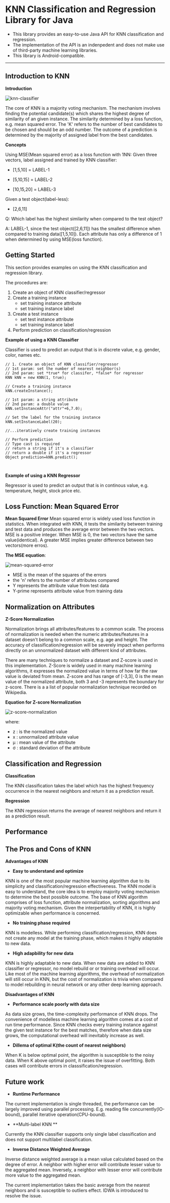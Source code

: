 # KNN Classification and Regression Library for Java
* This library provides an easy-to-use Java API for KNN classification and regression. 
* The implementation of the API is an indenpedent and does not make use of third-party machine learning libraries. 
* This library is Android-compatible.

----
## Introduction to KNN
**Introduction**

![knn-classifier](https://upload.wikimedia.org/wikipedia/commons/6/6a/Knn-Class.png) 

The core of KNN is a majority voting mechanism. The mechanism involves finding the potential candidate(s) which shares the highest degree of similarity of an given instance. The similarity determined by a loss function, e.g. mean squared error. The 'K' refers to the number of best candidates to be chosen and should be an odd number. The outcome of a prediction is determined by the majority of assigned label from the best candidates.

**Concepts**

Using MSE(Mean squared error) as a loss function with 1NN:
Given three vectors, label assigned and trained by KNN classifier:

* [1,5,10] = LABEL-1

* [5,10,15] = LABEL-2

* [10,15,20] = LABEL-3

Given a test object(label-less):

* [2,6,11]

Q: Which label has the highest similarity when compared to the test object?

A: LABEL-1, since the test object([2,6,11]) has the smallest difference when compared to training data([1,5,10]). Each attribute has only a difference of 1 when determined by using MSE(loss function).


## Getting Started
This section provides examples on using the KNN classification and regression library.

The procedures are:
1. Create an object of KNN classifier/regressor
2. Create a training instance
     - set training instance attribute
     - set training instance label
3. Create a test instance
     - set test instance attribute
     - set training instance label
4. Perform prediction on classification/regression


**Example of using a KNN Classifier**

Classifier is used to predict an output that is in discrete value, e.g. gender, color, names etc.

```
// 1. Create an object of KNN classifier/regressor
// 1st param: set the number of nearest neighbor(s)
// 2nd param: set *true* for classifer, *false* for regressor
KNN kNN = new KNN(1, true);

// Create a training instance
kNN.createInstance();

// 1st param: a string attribute
// 2nd param: a double value
kNN.setInstanceAttr("attr"+6,7.0);

// Set the label for the training instance
kNN.setInstanceLabel(20);

//...iteratively create training instances

// Perform prediction
// Type cast is required
// return a string if it's a classifier
// return a double if it's a regressor
Object prediction=kNN.predict();



```

**Example of using a KNN Regressor**

Regressor is used to predict an output that is in continous value, e.g. temperature, height, stock price etc.

## Loss Function: Mean Squared Error
**Mean Squared Error**
Mean squared  error is widely used loss function in statistics. When integrated with KNN, it tests the similarity between training and test data  and produces the average error between the two vectors. MSE is a positive integer. When MSE is 0, the two vectors have the same value(identical). A greater MSE implies greater difference between two vectors(more erros). 

**The MSE equation**:

![mean-squared-error](https://wikimedia.org/api/rest_v1/media/math/render/svg/e258221518869aa1c6561bb75b99476c4734108e)

* MSE is the mean of the squares of the errors
* the 'n' refers to the number of attributes compared
* Y represents the attribute value from test data
* Y-prime represents attribute value from training data


## Normalization on Attributes

**Z-Score Normalization**

Normalization brings all attributes/features to a common scale. The process of normalization is needed when the numeric attributes/features in a dataset doesn't belong to a common scale, e.g. age and height. The accuracy of classification/regression will be severely impact when performs directly on an unnormalized dataset with different kind of attributes.

There are many techniques to normalize a dataset and Z-score is used in this implementation. Z-Score is widely used in many machine learning algorithms, it expresses the normalized value in terms of how far the raw value is deviated from mean. Z-score and has range of [-3,3], 0 is the mean value of the normalized attribute, both 3 and -3 represents the boundary for z-score. There is a a list of popular normalization technique recorded on Wikipedia.

**Equation for Z-score Normalization**

![z-score-normalization](https://wikimedia.org/api/rest_v1/media/math/render/svg/5ceed701c4042bb34618535c9a902ca1a937a351)

where:

* z : is the normalized value
* x : unnormalized attribute value
* μ : mean value of the attribute
* σ : standard deviation of the attribute

## Classification and Regression

**Classification**

The KNN classification takes the label which has the highest frequency occurrence in the nearest neighbors and return it as a prediction result.

**Regression**

The KNN regression returns the average of nearest neighbors and return it as a prediction result.


## Performance


## The Pros and Cons of KNN
**Advantages of KNN**

* **Easy to understand and optimize**

KNN is one of the most popular machine learning algorithm due to its simplicity and classification/regression effectiveness. The KNN model is easy to understand, the core idea is to employ majority voting mechanism to determine the best possible outcome. The base of KNN algorithm comprises of loss function, attribute normalization, sorting algorithms and majority voting mechanism. Given the interpertability of KNN, it is highly optimizable when performance is concerned.

* **No training phase required**

KNN is modelless. While performing classification/regression, KNN does not create any model at the training phase, which makes it highly adaptable to new data.

* **High adapbility for new data**

KNN is highly adaptable to new data. When new data are added to KNN classifier or regressor, no model rebuild or or training overhead will occur. Like most of the machine learning algorithms, the overhead of normalization will still occur in KNN, but the cost of normalization is trivia when compared to model rebuilding in neural network or any other deep learning approach.

**Disadvantages of KNN**

* **Performance scale poorly with data size**

As data size grows, the time-complexity performance of KNN drops. The convenience of modelless machine learning algorithm comes at a cost of run time performance. Since KNN checks every training instance against the given test instance for the best matches, therefore when data size grows, the computational overhead will inevitably increase as well.

* **Dillema of optimal K(the count of nearest neighbors)**

When K is below optimal point, the algorithm is susceptible to the noisy data. When K above optimal point, it raises the issue of overfitting. Both cases will contribute errors in classsification/regression.

## Future work

* **Runtime Performance**

The current implementation is single threaded, the performance can be largely improved using parallel processing. E.g. reading file concurrently(IO-bound), parallel iterative operation(CPU-bound).

* **Multi-label KNN **

Currently the KNN classifier supports only single label classification and does not support multilabel classification. 

* **Inverse Distance Weighted Average**

Inverse distance weighted average is a mean value calculated based on the degree of error. A neighbor with higher error will contribute lesser value to the aggregated mean. Inversely,  a neighbor with lesser error will contribute more value to the aggregated mean. 

The current implementation takes the basic average from the nearest neighbors and is susceptible to outliers effect. IDWA is introduced to resolve the issue.
